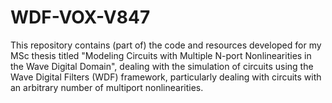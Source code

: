 # WDF-VOX-V847
This repository contains (part of) the code and resources developed for my MSc thesis titled "Modeling Circuits with Multiple N-port Nonlinearities in the Wave Digital Domain", dealing with the simulation of circuits using the Wave Digital Filters (WDF) framework, particularly dealing with circuits with an arbitrary number of multiport nonlinearities.

